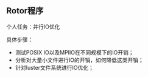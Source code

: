 ## Rotor程序

个人任务：并行IO优化

具体步骤：
- 测试POSIX IO以及MPIIO在不同规模下的IO开销；
- 分析对大量小文件进行IO的开销，如何降低这类开销；
- 针对luster文件系统进行IO优化；


